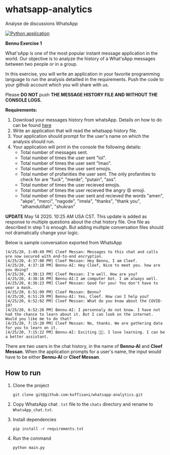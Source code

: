 # whatsapp-analytics
Analyse de discussions WhatsApp

[![Python application](https://github.com/koffisani/whatsapp-analytics/workflows/Python%20application/badge.svg)](https://github.com/koffisani/whatsapp-analytics/actions?query=workflow%3A%22Python+application%22)


**Bennu Exercise 1**

What'sApp is one of the most popular instant message application in the world. Our objective is to analyze the history of a What'sApp messages between two people or in a group.
<br>

In this exercise, you will write an application in your favorite programming language to run the analysis detailled in the requirements.
Push the code to your github account which you will share with us.

Please **DO NOT** push **THE MESSAGE HISTORY FILE AND WITHOUT THE CONSOLE LOGS.**


**Requirements:**

1. Download your messages history from whatsApp. Details on how to do can be found [here](https://faq.whatsapp.com/en/android/23756533/) 
2. Write an application that will read the whatsapp history file.
3. Your application should prompt for the user's name on which the analysis should run.
4. Your application will print in the console the following details:
    *  Total number of messages sent.
    *  Total number of times the user sent "lol".
    *  Total number of times the user sent "lmao".
    *  Total number of times the user sent emojis.
    *  Total number of profanities the user sent. The only profanities to check for are "fuck", "merde", "putain", "ass".
    *  Total number of times the user recieved emojis.
    *  Total number of times the user recieved the angry 😡 emoji.
    *  Total number of times the user sent and recieved the words "amen", "akpe", "merci", "nagode", "imela", "thanks", "thank you", "alhamdulillah", "shukran"


**UPDATE** May 14 2020. 10:25 AM USA CST. This update is added as response to multiple questions about the chat history file. One file as described in step 1 is enough. But adding multiple conversation files should not dramatically change your logic.

Below is sample conversation exported from WhatsApp
```
[4/25/20, 3:49:49 PM] Cleef Messan: Messages to this chat and calls are now secured with end-to-end encryption.
[4/25/20, 4:37:00 PM] Cleef Messan: Hey Bennu, I am Cleef.
[4/25/20, 4:37:18 PM] Bennu-AI: Hey Cleef, Nice to meet you. how are you doing? 
[4/25/20, 4:38:13 PM] Cleef Messan: I'm well. How are you?
[4/25/20, 4:38:16 PM] Bennu-AI:I am computer bot. I am always well.
[4/25/20, 6:36:23 PM] Cleef Messan: Good for you! You don't have to wear a mask.
[4/25/20, 6:51:09 PM] Cleef Messan: Bennu?
[4/25/20, 6:51:29 PM] Bennu-AI: Yes, Cleef. How can I help you?
[4/25/20, 6:52:02 PM] Cleef Messan: What do you know about the COVID-19?
[4/25/20, 6:52:26 PM] Bennu-AI: I personnaly do not know. I have not had the chance to learn about it. But I can look on the internet. Would you like me to do that?
[4/25/20, 7:15:20 PM] Cleef Messan: No, thanks. We are gathering data for you to learn on it.
[4/25/20, 7:15:22 PM] Bennu-AI: Exciting 🤩🙏. I love learning. I can be a better assistant.
```
There are two users in the chat history, in the name of **Bennu-AI** and **Cleef Messan**.  When the application prompts for a user's name, the input would have to be either **Bennu-AI** or **Cleef Messan**. 

## How to run

1. Clone the project 

    ```git clone git@github.com:koffisani/whatsapp-analytics.git```

2. Copy WhatsApp chat `.txt` file to the `chats` directory and rename to `WhatsApp_chat.txt`.
3. Install dependencies

    ```pip install -r requirements.txt```

3. Run the command 

   ```python main.py```